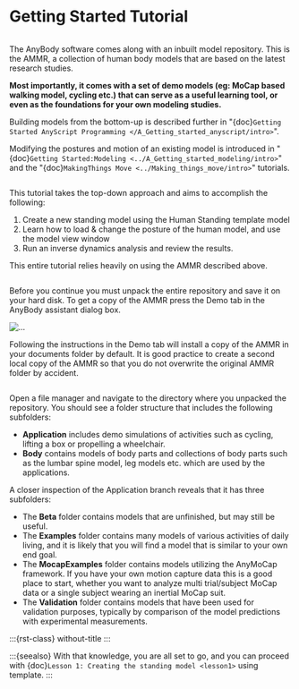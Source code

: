 # Getting Started Tutorial

```{rubric} The AnyBody Managed Model Repository (AMMR)
```

The AnyBody software comes along with an inbuilt model repository. This
is the AMMR, a collection of human body models that are based on the
latest research studies.

**Most importantly, it comes with a set of demo models (eg: MoCap
based walking model, cycling etc.) that can serve as a useful learning
tool, or even as the foundations for your own modeling studies.**

Building models from the bottom-up is described further in "{doc}`Getting Started AnyScript Programming </A_Getting_started_anyscript/intro>`".

Modifying the postures and motion of an existing model is introduced in "{doc}`Getting Started:Modeling <../A_Getting_started_modeling/intro>`" and the "{doc}`MakingThings Move <../Making_things_move/intro>`" tutorials.

```{rubric} Goals for this tutorial
```

This tutorial takes the top-down approach and aims to accomplish the following:

1. Create a new standing model using the Human Standing template model
2. Learn how to load & change the posture of the human model, and use the model view window
3. Run an inverse dynamics analysis and review the results.

This entire tutorial relies heavily on using the AMMR described above.

```{rubric} Setup the AMMR
```

Before you continue you must unpack the entire repository and save it on
your hard disk. To get a copy of the AMMR press the Demo tab in the
AnyBody assistant dialog box.

![...](_static/intro/image1.png)

Following the instructions in the Demo tab will install a copy of the AMMR in your documents folder by
default. It is good practice to create a second local copy of the AMMR
so that you do not overwrite the original AMMR folder by accident.

```{rubric} AMMR structure
```

Open a file manager and navigate to the directory where you unpacked the
repository. You should see a folder structure that includes the
following subfolders:

- **Application** includes demo simulations of activities such as cycling, lifting
  a box or propelling a wheelchair.
- **Body** contains models of body parts and collections of body parts such as the lumbar spine model, leg models etc.
  which are used by the applications.

A closer inspection of the Application branch reveals that it has three subfolders:

- The **Beta** folder contains models that are unfinished, but may still be useful.
- The **Examples** folder contains many models of various activities of daily living, and it is likely that you
  will find a model that is similar to your own end goal.
- The **MocapExamples** folder contains models utilizing the AnyMoCap framework. If you have your own motion capture data this is a good place to start,
  whether you want to analyze multi trial/subject MoCap data or a single subject wearing an inertial MoCap suit.
- The **Validation** folder contains models that have been used for validation purposes, typically by comparison of the model predictions
  with experimental measurements.

:::{rst-class} without-title
:::

:::{seealso}
With that knowledge, you are all set to go, and you can proceed with
{doc}`Lesson 1: Creating the standing model <lesson1>` using
template.
:::
